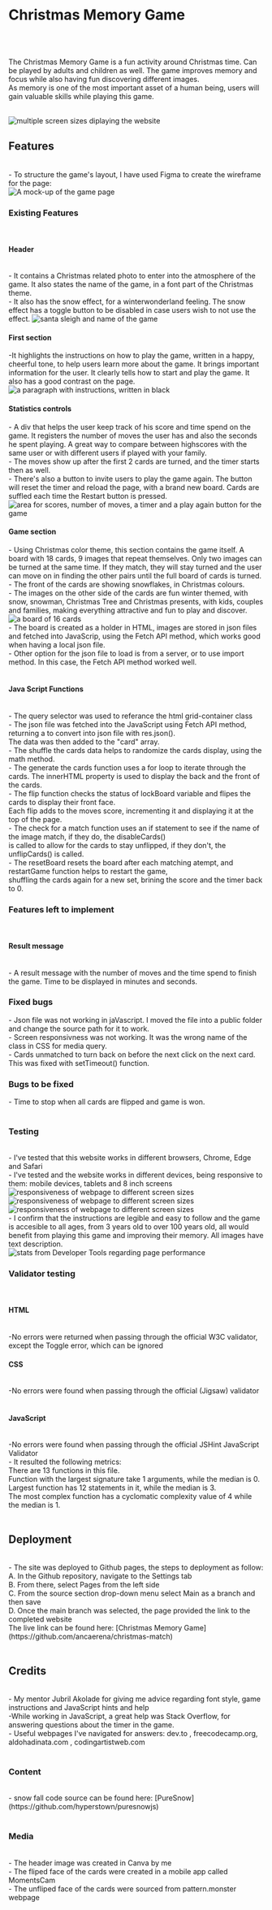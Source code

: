 <h1>Christmas Memory Game</h1>
<br>
<br>
<p>The Christmas Memory Game is a fun activity around Christmas time. Can be played by adults and children as well. The game improves memory and focus while also having fun discovering different images.
<br>
As memory is one of the most important asset of a human being, users will gain valuable skills while playing this game. </p>
<br>
<img src="assets/images/responsivegame.jpg" alt="multiple screen sizes diplaying the website">
<br>
<h2>Features</h2>
<br>
 - To structure the game's layout, I have used Figma to create the wireframe for the page:
 <br>
<img src="assets/images/wireframe1.jpg" alt="A mock-up of the game page">
<br>
<h3>Existing Features</h3>
<br>
<h4><strong>Header</strong></h4>
<br>
- It contains a Christmas related photo to enter into the atmosphere of the game.
It also states  the name of the game, in a font part of the Christmas theme.
<br>
- It also has the snow effect, for a winterwonderland feeling. The snow effect has a toggle button to be disabled in case users wish to not use the effect. 
<img src="assets/images/header.jpg" alt="santa sleigh and name of the game">
<br>
<h4><strong>First section</strong></h4>
-It highlights the instructions on how to play the game, written in a happy, cheerful tone, to help users learn more about the game. It brings important information for the user. It clearly tells how to start and play the game. It also has a good contrast on the page.
<img src="assets/images/instructions.jpg" alt="a paragraph with instructions, written in black">
<br>
<h4><strong>Statistics controls</strong></h4>
- A div that helps the user keep track of his score and time spend on the game. It registers the number of moves the user has and also the seconds he spent playing. A great way to compare between highscores with the same user or with different users if played with your family.
<br>
- The moves show up after the first 2 cards are turned, and the timer starts then as well.
<br>
- There's also a button to invite users to play the game again. The button will reset the timer and reload the page, with a brand new board. Cards are suffled each time the Restart button is pressed.
<br>
<img src="assets/images/moves-timer-restart.jpg" alt="area for scores, number of moves, a timer and a play again button for the game">
<br>
<h4><strong>Game section</strong></h4>
- Using Christmas color theme, this section contains the game itself. A board with 18 cards, 9 images that repeat themselves. Only two images can be turned at the same time. If they match, they will stay turned and the user can move on in finding the other pairs until the full board of cards is turned. 
<br>
- The front of the cards are showing snowflakes, in Christmas colours.
<br>
- The images on the other side of the cards are fun winter themed, with snow, snowman, Christmas Tree and Christmas presents, with kids, couples and families, making everything attractive and fun to play and discover.
<br>
<img src="assets/images/board.jpg" alt="a board of 16 cards">
<br>
- The board is created as a holder in HTML, images are stored in json files and fetched into JavaScrip, using the Fetch API method, which works good when having a local json file. 
<br>
- Other option for the json file to load is from a server, or to use import method. In this case, the Fetch API method worked well.
<br>
<br>
<h4>Java Script Functions</h4>
<br>
- The query selector was used to referance the html grid-container class
<br>
- The json file was fetched into the JavaScript using Fetch API method, returning a to convert into json file with res.json().<br>The data was then added to the "card" array.
<br>
- The shuffle the cards data helps to randomize the cards display, using the math method.
<br>
- The generate the cards function uses a for loop to iterate through the cards. The innerHTML property is used to display the back and the front of the cards.
<br>
- The flip function checks the status of lockBoard variable and flipes the cards to display their front face. <br>Each flip adds to the moves score, incrementing it and displaying it at the top of the page.
<br>
- The check for a match function uses an if statement to see if the name of the image match, if they do, the disableCards() <br>is called to allow for the cards to stay unflipped, if they don't, the unflipCards() is called.
<br>
- The resetBoard resets the board after each matching atempt, and restartGame function helps to restart the game, <br> shuffling the cards again for a new set, brining the score and the timer back to 0.
<br>
<h3>Features left to implement</h3>
<br>
<h4>Result message</h4><br>
- A result message with the number of moves and the time spend to finish the game. Time to be displayed in minutes and seconds.
<br>
<h3>Fixed bugs</h3>
- Json file was not working in jaVascript. I moved the file into a public folder and change the source path for it to work.
<br>
- Screen responsivness was not working. It was the wrong name of the class in CSS for media query. 
<br>
- Cards unmatched to turn back on before the next click on the next card. This was fixed with setTimeout() function.
<br>
<h3>Bugs to be fixed</h3>
- Time to stop when all cards are flipped and game is won.
<br>
<br>
<h3>Testing</h3>
<br>
- I've tested that this website works in different browsers, Chrome, Edge and Safari
<br>
- I've tested and the website works in different devices, being responsive to them: mobile devices, tablets and 8 inch screens
<br>
<img src="assets/images/responsive1.jpg" alt="responsiveness of webpage to different screen sizes">
<img src="assets/images/responsive2.jpg" alt="responsiveness of webpage to different screen sizes">
<img src="assets/images/responsiveipad.jpg" alt="responsiveness of webpage to different screen sizes">
<br>
- I confirm that the instructions are legible and easy to follow and the game is accesible to all ages, from 3 years old to over 100 years old, all would benefit from playing this game and improving their memory.
All images have text description.
<br>
<img src="assets/images/lighthouseStats.jpg" alt="stats from Developer Tools regarding page performance">
<br>
<h3>Validator testing</h3>
<br>
<h4>HTML</h4>
<br>
-No errors were returned when passing through the official W3C validator, except the Toggle error, which can be ignored
<br>
<h4>CSS</h4>
<br>
-No errors were found when passing through the official (Jigsaw) validator
<br>
<br>
<h4>JavaScript</h4>
<br>
-No errors were found when passing through the official JSHint JavaScript Validator
<br>
- It resulted the following metrics:
<br>
There are 13 functions in this file.
<br>
Function with the largest signature take 1 arguments, while the median is 0.
<br>
Largest function has 12 statements in it, while the median is 3.
<br>
The most complex function has a cyclomatic complexity value of 4 while the median is 1.
<br>
<br>
<h2>Deployment</h2>
<br>
- The site was deployed to Github pages, the steps to deployment as follow:
<br>
A. In the Github repository, navigate to the Settings tab
<br>
B. From there, select Pages from the left side
<br>
C. From the source section drop-down menu select Main as a branch and then save
<br>
D. Once the main branch was selected, the page provided the link to the completed website
<br>
The live link can be found here: [Christmas Memory Game](https://github.com/ancaerena/christmas-match)
<br>
<br>
<h2>Credits</h2>
<br>
- My mentor Jubril Akolade for giving me advice regarding font style, game instructions and JavaScript hints and help
<br>
-While working in JavaScript, a great help was Stack Overflow, for answering questions about the timer in the game.
<br>
- Useful webpages I've navigated for answers: dev.to , freecodecamp.org, aldohadinata.com , codingartistweb.com
<br>
<br>
<h3>Content</h3>
<br>
- snow fall code source can be found here: [PureSnow](https://github.com/hyperstown/puresnowjs)
<br>
<br>
<h3>Media</h3>
<br>
- The header image was created in Canva by me <br>
- The fliped face of the cards were created in a mobile app called MomentsCam <br>
- The unfliped face of the cards were sourced from pattern.monster webpage <br>

